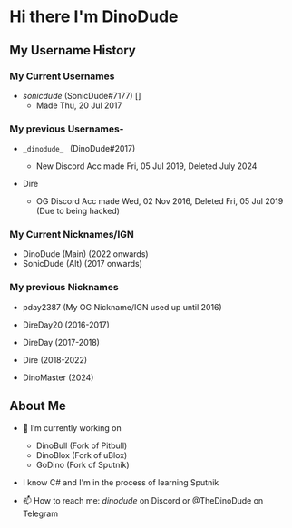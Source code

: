 # Hi there I'm DinoDude 

## My Username History
### My Current Usernames
- _sonicdude_ (SonicDude#7177) []
  - Made Thu, 20 Jul 2017

### My previous Usernames- 
- `_dinodude_ ` (DinoDude#2017)
  - New Discord Acc made Fri, 05 Jul 2019, Deleted July 2024

- Dire
  - OG Discord Acc made Wed, 02 Nov 2016, Deleted Fri, 05 Jul 2019 (Due to being hacked)

### My Current Nicknames/IGN
- DinoDude (Main) (2022 onwards)
- SonicDude (Alt) (2017 onwards)

### My previous Nicknames
- pday2387 (My OG Nickname/IGN used up until 2016) 
- DireDay20 (2016-2017)
- DireDay (2017-2018)
- Dire (2018-2022)

- DinoMaster (2024)

## About Me
- 🔭 I’m currently working on 
   - DinoBull (Fork of Pitbull)
   - DinoBlox (Fork of uBlox)
   - GoDino (Fork of Sputnik)

- I know C# and I'm in the process of learning Sputnik
- 📫 How to reach me: _dinodude_ on Discord or @TheDinoDude on Telegram
